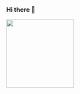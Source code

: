 ### Hi there 👋

<img height="180em" src="https://github-readme-stats.vercel.app/api/top-langs/?username=jorgepvasconcelos&layout=compact&theme=dark">
